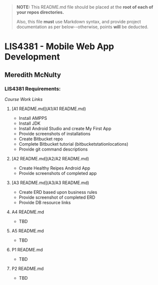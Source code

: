 > **NOTE:** This README.md file should be placed at the **root of each of your repos directories.**
>
>Also, this file **must** use Markdown syntax, and provide project documentation as per below--otherwise, points **will** be deducted.
>

# LIS4381 - Mobile Web App Development

## Meredith McNulty

### LIS4381 Requirements:

*Course Work Links*

1. [A1 README.md](A1/A1 README.md)

	* Install AMPPS
	* Install JDK
	* Install Android Studio and create My First App
	* Provide screenshots of installations
	* Create Bitbucket repo
	* Complete Bitbucket tutorial (bitbucketstationlocations)
	* Provide git command descriptions

2. [A2 README.md](A2/A2 README.md)
	* Create Healthy Reipes Android App
	* Provide screenshots of completed app
	
3. [A3 README.md](A3/A3 README.md)
	* Create ERD based upon business rules
	* Provide screenshot of completed ERD
	* Provide DB resource links

4. A4 README.md
	* TBD

5. A5 README.md	
	* TBD

6. P1 README.md	
	* TBD

7. P2 README.md	
	* TBD


